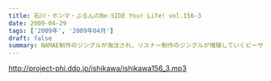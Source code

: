 ```yaml
---
title: 石川・ホンマ・ぶるんのBe-SIDE Your Life! vol.156-3
date: 2009-04-29
tags: ['2009年', '2009年04月']
draft: false
summary: NAMAE制作のジングルが淘汰され、リスナー制作のジングルが増殖していくビーサイ。良いことではないですか！！？？NAMAE
---
```


http://project-phi.ddo.jp/ishikawa/ishikawa156_3.mp3
